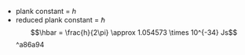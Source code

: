 - plank constant = $h$
- reduced plank constant = $\hbar$
$$\hbar = \frac{h}{2\pi} \approx 1.054573 \times 10^{-34} Js$$ ^a86a94
